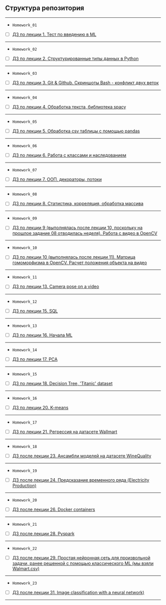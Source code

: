 ## Структура репозитория
<hr>

- `Homework_01`
- [ ] [ДЗ по лекции 1. Тест по введению в ML](Homework_01)
<hr>

- `Homework_02`
- [ ] [ДЗ по лекции 2. Структурированные типы данных в Python](Homework_02)
<hr>

- `Homework_03`
- [ ] [ДЗ по лекции 3. Git & Github. Скриншоты Bash - конфликт двух веток](Homework_03)
<hr>

- `Homework_04`
- [ ] [ДЗ по лекции 4. Обработка текста, библиотека spacy](Homework_04)
<hr>

- `Homework_05`
- [ ] [ДЗ по лекции 5. Обработка csv таблицы с помощью pandas](Homework_05)
<hr>

- `Homework_06`
- [ ] [ДЗ по лекции 6. Работа с классами и наследованием](Homework_06)
<hr>

- `Homework_07`
- [ ] [ДЗ по лекции 7. ООП, декораторы, потоки](Homework_07)
<hr>

- `Homework_08`
- [ ] [ДЗ по лекции 8. Статистика, корреляция, обработка массива](Homework_08)
<hr>

- `Homework_09`
- [ ] [ДЗ по лекции 9 (выполнялась после лекции 10, поскольку на прошлое задание 08 отводилась неделя). Работа с видео в OpenCV](Homework_09)
<hr>

- `Homework_10`
- [ ] [ДЗ по лекции 10 (выполнялась после лекции 11). Матрица гомоморфизма в OpenCV. Расчет положения объекта на видео](Homework_10)
<hr>

- `Homework_11`
- [ ] [ДЗ по лекции 13. Camera pose on a video](Homework_11)
<hr>

- `Homework_12`
- [ ] [ДЗ по лекции 15. SQL](Homework_12)
<hr>

- `Homework_13`
- [ ] [ДЗ по лекции 16. Начала ML](Homework_13)
<hr>

- `Homework_14`
- [ ] [ДЗ по лекции 17. PCA](Homework_14)
<hr>

- `Homework_15`
- [ ] [ДЗ по лекции 18. Decision Tree, 'Titanic' dataset](Homework_15)
<hr>

- `Homework_16`
- [ ] [ДЗ по лекции 20. K-means](Homework_16)
<hr>

- `Homework_17`
- [ ] [ДЗ по лекции 21. Регрессия на датасете Wallmart](Homework_17)
<hr>

- `Homework_18`
- [ ] [ДЗ после лекции 23. Ансамбли моделей на датасете WineQuality](Homework_18)
<hr>

- `Homework_19`
- [ ] [ДЗ после лекции 24. Предсказание временного ряда (Electricity Production)](Homework_19)
<hr>

- `Homework_20`
- [ ] [ДЗ после лекции 26. Docker containers](Homework_20)
<hr>

- `Homework_21`
- [ ] [ДЗ после лекции 28. Pyspark](Homework_21)
<hr>

- `Homework_22`
- [ ] [ДЗ после лекции 29. Простая нейронная сеть для произвольной задачи, ранее решенной с помощью классического ML (мы взяли Walmart.csv)](Homework_22)
<hr>

- `Homework_23`
- [ ] [ДЗ после лекции 31. Image classification with a neural network)](Homework_23)
<hr>


